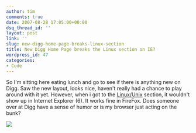 ```yaml
---
author: tim
comments: true
date: 2007-08-28 17:05:00+00:00
dsq_thread_id: ''
layout: post
link: ''
slug: new-digg-home-page-breaks-linux-section
title: New Digg Home Page breaks the Linux section on IE?
wordpress_id: 47
categories:
- Code
---
```


So I'm sitting here eating lunch and go to see if there is anything new on
Digg. Saw the new layout, looks nice, haven't really had a chance to play
around with it yet. However, when i got to the
[Linux/Unix](http://digg.com/linux_unix) section, it wouldn't show up in
Internet Explorer (6). It works fine in FireFox. Does someone over at Digg
have a sense of humor or is my browser just acting on the bunk?  
  
[![](http://4.bp.blogspot.com/_Ng3QbVQfLZ8/RtRZ55E6BUI/AAAAAAAAKos/itsvL5UrT2c/s400/screen_linux.gif)](http://4.bp.blogspot.com/_Ng3QbVQfLZ8/RtRZ55E6BUI/AAAAAAAAKos/itsvL5UrT2c/s1600-h/screen_linux.gif)  
  

